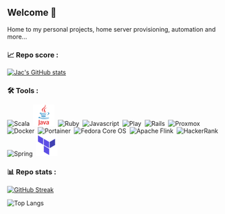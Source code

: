 ## Welcome 🤗

Home to my personal projects, home server provisioning, automation and more...


### 📈 Repo score :

[![Jac's GitHub stats](https://awesome-github-stats.azurewebsites.net/user-stats/UnconventionalMindset?cardType=level&theme=radical&border_radius=20&border=DD2727)](https://git.io/awesome-stats-card)

### 🛠️ Tools :
<div>
  <img src="https://www.scala-lang.org/resources/img/frontpage/scala-spiral.png" title="Scala" alt="Scala" height="50" />&nbsp;
  <img src="https://github.com/devicons/devicon/blob/master/icons/java/java-original-wordmark.svg" title="Java" alt="Java" width="50" />&nbsp;
  <img src="https://upload.wikimedia.org/wikipedia/commons/7/73/Ruby_logo.svg" title="Ruby" alt="Ruby" width="50" />&nbsp;
  <img src="https://upload.wikimedia.org/wikipedia/commons/9/99/Unofficial_JavaScript_logo_2.svg" title="Javascript" alt="Javascript" width="50" />&nbsp;
  <img src="https://www.playframework.com/assets/images/logos/9382fa0d736c5e7f01d0b7c2726a924d-play_full_color.svg" title="Play" alt="Play" width="50" />&nbsp;
  <img src="https://upload.wikimedia.org/wikipedia/commons/6/62/Ruby_On_Rails_Logo.svg" title="Rails" alt="Rails" width="50" />&nbsp;
  <img src="https://www.proxmox.com/images/proxmox/proxmox-logo-stacked-inverted-color.png" title="Proxmox" alt="Proxmox" width="50" />&nbsp;
  <img src="https://www.docker.com/wp-content/uploads/2022/03/Moby-logo.png" title="Docker" alt="Docker" width="50"/>&nbsp;
  <img src="https://avatars.githubusercontent.com/u/22225832" title="Portainer" alt="Portainer" width="50" />&nbsp;
  <img src="https://upload.wikimedia.org/wikipedia/commons/d/db/Fedora_CoreOS_logo.svg" title="Fedora Core OS" alt="Fedora Core OS" width="50" />&nbsp;
  <img src="https://flink.apache.org/img/logo/png/50/color_50.png" title="Apache Flink" alt="Apache Flink" width="50" />&nbsp;
  <img src="https://upload.wikimedia.org/wikipedia/commons/4/40/HackerRank_Icon-1000px.png" title="HackerRank" alt="HackerRank" width="50" />&nbsp;
  <img src="https://upload.wikimedia.org/wikipedia/commons/4/44/Spring_Framework_Logo_2018.svg" title="Spring" alt="Spring" width="50" />&nbsp;
  <img src="https://github.com/devicons/devicon/blob/master/icons/terraform/terraform-original.svg" title="Terraform" alt="Terraform" width="50" />&nbsp;
</div>

### 📊 Repo stats :
[![GitHub Streak](http://github-readme-streak-stats.herokuapp.com?user=UnconventionalMindset&theme=radical&border_radius=5&date_format=j%20M%5B%20Y%5D&border=DD2727)](https://git.io/streak-stats)



![Top Langs](https://github-readme-stats.vercel.app/api/top-langs/?username=UnconventionalMindset&theme=radical&exclude_repo=RailsSkeleton&border_radius=5&border_color=DD2727)


